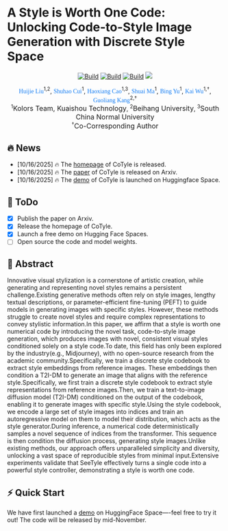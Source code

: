 
# A Style is Worth One Code: Unlocking Code-to-Style Image Generation with Discrete Style Space
<p align="center"> 
<a href="xxx"><img alt="Build" src="https://img.shields.io/badge/Project%20Page-Homepage-yellow"></a> 
<a href="xxx"><img alt="Build" src="https://img.shields.io/badge/GitHub-Code-f8f0f0.svg"></a> 
<a href="xxx"><img alt="Build" src="https://img.shields.io/badge/arXiv-Paper-da282a.svg"></a>
<a href="https://huggingface.co/spaces/Kwai-Kolors/CoTyle"><img src="https://img.shields.io/badge/%F0%9F%A4%97%20Hugging%20Face-Demo-fd8b02"></a>
</p>

<p align="center">
    <span style="color:#137cf3; font-family: Gill Sans">Huijie Liu</span><sup>1,2</sup>,
    <span style="color:#137cf3; font-family: Gill Sans">Shuhao Cui</span><sup>1</sup>,
    <span style="color:#137cf3; font-family: Gill Sans">Haoxiang Cao</span><sup>1,3</sup>,
    <span style="color:#137cf3; font-family: Gill Sans">Shuai Ma</span><sup>1</sup>,
    <span style="color:#137cf3; font-family: Gill Sans">Bing Yu</span><sup>1</sup>,
    <span style="color:#137cf3; font-family: Gill Sans">Kai Wu</span><sup>1,†</sup>,
    <span style="color:#137cf3; font-family: Gill Sans">Guoliang Kang</span><sup>2,†</sup>
    <br>
    <sup>1</sup><span style="font-size: 16px">Kolors Team, Kuaishou Technology</span>, 
    <sup>2</sup><span style="font-size: 16px">Beihang University</span>,
    <sup>3</sup><span style="font-size: 16px">South China Normal University</span>
    <br>
    <sup>†</sup><span style="font-size: 16px">Co-Corresponding Author</span>
</p>

## 🔥 News
- [10/16/2025] 🔥 The [homepage](xxx) of CoTyle is released.
- [10/16/2025] 🔥 The [paper](xxx) of CoTyle is released on Arxiv.
- [10/16/2025] 🔥 The [demo](https://huggingface.co/spaces/Kwai-Kolors/CoTyle) of CoTyle is launched on Huggingface Space.

## 📝 ToDo
- [x] Publish the paper on Arxiv.
- [x] Release the homepage of CoTyle.
- [x] Launch a free demo on Hugging Face Spaces.
- [ ] Open source the code and model weights.

## 📖 Abstract
Innovative visual stylization is a cornerstone of artistic creation, while generating and representing novel styles remains a persistent challenge.Existing generative methods often rely on style images, lengthy textual descriptions, or parameter-efficient fine-tuning (PEFT) to guide models in generating images with specific styles. However, these methods struggle to create novel styles and require complex representations to convey stylistic information.In this paper, we affirm that a style is worth one numerical code by introducing the novel task, code-to-style image generation, which produces images with novel, consistent visual styles conditioned solely on a style code.To date, this field has only been explored by the industry(e.g., Midjourney), with no open-source research from the academic community.Specifically, we train a discrete style codebook to extract style embeddings from reference images. These embeddings then condition a T2I-DM to generate an image that aligns with the reference style.Specifically, we first train a discrete style codebook to extract style representations from reference images.Then, we train a text-to-image diffusion model (T2I-DM) conditioned on the output of the codebook, enabling it to generate images with specific style.Using the style codebook, we encode a large set of style images into indices and train an autoregressive model on them to model their distribution, which acts as the style generator.During inference, a numerical code deterministically samples a novel sequence of indices from the transformer. This sequence is then condition the diffusion process, generating style images.Unlike existing methods, our approach offers unparalleled simplicity and diversity, unlocking a vast space of reproducible styles from minimal input.Extensive experiments validate that SeeTyle effectively turns a single code into a powerful style controller, demonstrating a style is worth one code.

## ⚡️ Quick Start
We have first launched a [demo](https://huggingface.co/spaces/Kwai-Kolors/CoTyle) on HuggingFace Space—-feel free to try it out! 
The code will be released by mid-November.

